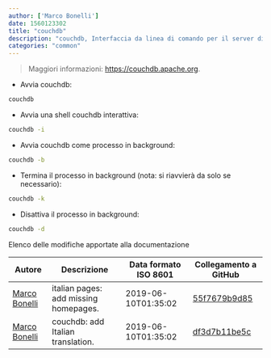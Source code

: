```yaml
---
author: ['Marco Bonelli']
date: 1560123302
title: "couchdb"
description: "couchdb, Interfaccia da linea di comando per il server di database Apache CouchDB."
categories: "common"
---
```

> Maggiori informazioni: <https://couchdb.apache.org>.

- Avvia couchdb:

```bash
couchdb
```

- Avvia una shell couchdb interattiva:

```bash
couchdb -i
```

- Avvia couchdb come processo in background:

```bash
couchdb -b
```

- Termina il processo in background (nota: si riavvierà da solo se necessario):

```bash
couchdb -k
```

- Disattiva il processo in background:

```bash
couchdb -d
```
Elenco delle modifiche apportate alla documentazione


Autore | Descrizione | Data formato ISO 8601 | Collegamento a GitHub
------|-----|-----|-----
[Marco Bonelli](mailto:marco@mebeim.net) | italian pages: add missing homepages. | 2019-06-10T01:35:02 | [55f7679b9d85](https://github.com/tldr-pages/tldr/commit/55f7679b9d85480f6c81738bd32c7901a1db36fe)
[Marco Bonelli](mailto:mb5.marcob@gmail.com) | couchdb: add Italian translation. | 2019-06-10T01:35:02 | [df3d7b11be5c](https://github.com/tldr-pages/tldr/commit/df3d7b11be5c4a3da43cd36a69e68a2b436f51df)

